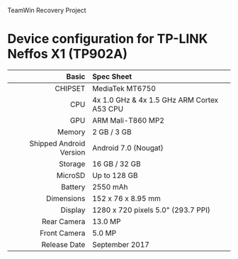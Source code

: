 TeamWin Recovery Project

Device configuration for TP-LINK Neffos X1 (TP902A)
=====================================

Basic   | Spec Sheet
-------:|:-------------------------
CHIPSET | MediaTek MT6750
CPU     | 4x 1.0 GHz & 4x 1.5 GHz ARM Cortex A53 CPU
GPU     | ARM Mali-T860 MP2
Memory  | 2 GB / 3 GB
Shipped Android Version | Android 7.0 (Nougat)
Storage | 16 GB / 32 GB
MicroSD | Up to 128 GB
Battery | 2550 mAh
Dimensions | 152 x 76 x 8.95 mm
Display | 1280 x 720 pixels 5.0" (293.7 PPI)
Rear Camera  | 13.0 MP
Front Camera | 5.0 MP
Release Date | September 2017
